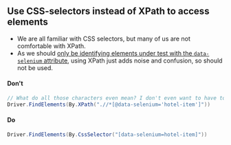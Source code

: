 ## Use CSS-selectors instead of XPath to access elements

- We are all familiar with CSS selectors, but many of us are not comfortable with XPath.
- As we should [only be identifying elements under test with the `data-selenium` attribute](data-selenium.md), using XPath just adds noise and confusion, so should not be used.

#### Don't
 
```c#
// What do all those characters even mean? I don't even want to have to know.
Driver.FindElements(By.XPath(".//*[@data-selenium='hotel-item']")) 
```
 
#### Do
 
```c#
Driver.FindElements(By.CssSelector("[data-selenium=hotel-item]"))
```
